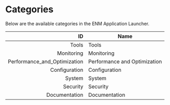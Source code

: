 # Categories

Below are the available categories in the ENM Application Launcher.

__ID__ | __Name__
---: | ---
Tools | Tools
Monitoring | Monitoring
Performance_and_Optimization | Performance and Optimization
Configuration | Configuration
System | System
Security | Security
Documentation | Documentation 